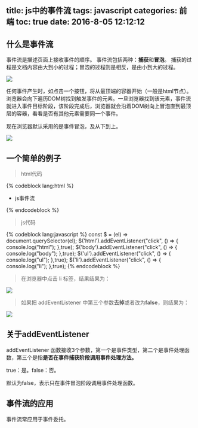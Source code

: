 title: js中的事件流
tags: javascript
categories: 前端
toc: true
date: 2016-8-05 12:12:12
---

## 什么是事件流

事件流是描述页面上接收事件的顺序。
事件流包括两种：**捕获**和**冒泡**。
捕获的过程是文档内容由大到小的过程；冒泡的过程则是相反，是由小到大的过程。

![](http://i4.buimg.com/f29c3f9d48ac63ad.png)

任何事件产生时，如点击一个按钮，将从最顶端的容器开始（一般是html节点）。浏览器会向下遍历DOM树找到触发事件的元素。一旦浏览器找到该元素，事件流就进入事件目标阶段，该阶段完成后，浏览器就会沿着DOM树向上冒泡直到最顶层的容器，看看是否有其他元素需要同一个事件。

现在浏览器默认采用的是事件冒泡，及从下到上。

![](http://i4.buimg.com/f9b9101b9267333c.png)

## 一个简单的例子

> html代码

{% codeblock lang:html %}
<html>
  <head>
    <meta charset = "UTF-8">
    <title>js事件流</title>
  </head>
  <body>
    <ul>
      <li>js事件流</li>
    </ul>
  </body>
</html>
{% endcodeblock %}

> js代码

{% codeblock lang:javascript %}
const $ = (el) => document.querySelector(el);
$('html').addEventListener("click", () => {
  console.log("html");
},true);
$('body').addEventListener("click", () => {
  console.log("body");
},true);
$('ul').addEventListener("click", () => {
  console.log("ul");
},true);
$('li').addEventListener("click", () => {
  console.log("li");
},true);
{% endcodeblock %}

> 在浏览器中点击 li 标签，结果结果为：

![](http://i4.buimg.com/c03918fc1fb73523.png)

> 如果把 addEventListener 中第三个参数**去掉**或者改为**false**，则结果为：

![](http://i4.buimg.com/f188242af49d12ec.png)

## 关于addEventListener

addEventListener 函数接收3个参数，第一个是事件类型，第二个是事件处理函数，第三个是指**是否在事件捕获阶段调用事件处理方法。**

true：是。false：否。

默认为false，表示只在事件冒泡阶段调用事件处理函数。

## 事件流的应用

事件流常应用于事件委托。
